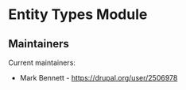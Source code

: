 # Entity Types Module

## Maintainers

Current maintainers:
 * Mark Bennett - https://drupal.org/user/2506978
